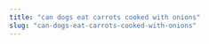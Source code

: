 ```yaml
---
title: "can dogs eat carrots cooked with onions"
slug: "can-dogs-eat-carrots-cooked-with-onions"
---
```


